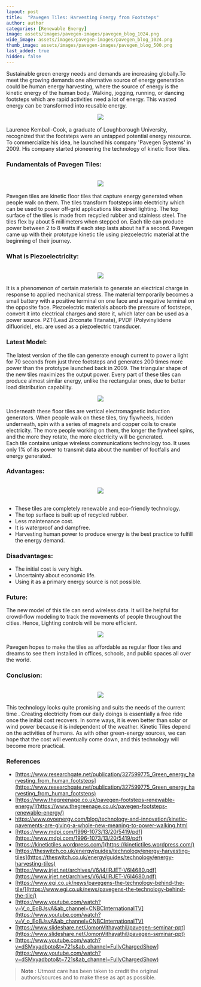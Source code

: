 ```yaml
---
layout: post
title:  "Pavegen Tiles: Harvesting Energy from Footsteps"
author: author
categories: [Renewable Energy]
image: assets/images/pavegen-images/pavegen_blog_1024.png
wide_image: assets/images/pavegen-images/pavegen_blog_1024.png
thumb_image: assets/images/pavegen-images/pavegen_blog_500.png
last_added: true
hidden: false
---
```

Sustainable green energy needs and demands are increasing globally.To meet the growing demands one alternative source of energy generation could be human energy harvesting, where the source of energy is the kinetic energy of the human body. Walking, jogging, running, or dancing footsteps which are rapid activities need a lot of energy. This wasted energy can be transformed into reusable energy.
<br>
<div align="center">
	<img src="/assets/images/pavegen-images/image6.png"/>
</div>
<br>
Laurence Kemball-Cook, a graduate of Loughborough University, recognized that the footsteps were an untapped potential energy resource. To commercialize his idea, he launched his company 'Pavegen Systems' in 2009. His company started pioneering the technology of kinetic floor tiles.

### Fundamentals of Pavegen Tiles:

<br>
<div align="center">
	<img src="/assets/images/pavegen-images/image3.gif"/>
</div>
<br>
Pavegen tiles are kinetic floor tiles that capture energy generated when people walk on them. The tiles transform footsteps into electricity which can be used to power off-grid applications like street lighting. The top surface of the tiles is made from recycled rubber and stainless steel. The tiles flex by about 5 millimeters when stepped on. Each tile can produce power between 2 to 8 watts if each step lasts about half a second. 
Pavegen came up with their prototype kinetic tile using piezoelectric material at the beginning of their journey.

### What is Piezoelectricity:

<br>
<div align="center">
	<img src="/assets/images/pavegen-images/image5.gif"/>
</div>
<br>
It is a phenomenon of certain materials to generate an electrical charge in response to applied mechanical stress. The material temporarily becomes a small battery with a positive terminal on one face and a negative terminal on the opposite face.
Piezoelectric materials absorb the pressure of footsteps, convert it into electrical charges and store it, which later can be used as a power source. PZT(Lead Zirconate Titanate), PVDF (Polyvinylidene difluoride), etc. are used as a piezoelectric transducer.

### Latest Model:
The latest version of the tile can generate enough current to power a light for 70 seconds from just three footsteps and generates 200 times more power than the prototype launched back in 2009. The triangular shape of the new tiles maximizes the output power. Every part of these tiles can produce almost similar energy, unlike the rectangular ones, due to better load distribution capability.
<br>
<div align="center">
	<img src="/assets/images/pavegen-images/image2.gif"/>
</div>
<br>
Underneath these floor tiles are vertical electromagnetic induction generators. When people walk on these tiles, tiny flywheels, hidden underneath, spin with a series of magnets and copper coils to create electricity. The more people working on them, the longer the flywheel spins, and the more they rotate, the more electricity will be generated.
<br>
Each tile contains unique wireless communications technology too. It uses only 1% of its power to transmit data about the number of footfalls and energy generated.

### Advantages:
<br>
<div align="center">
	<img src="/assets/images/pavegen-images/image1.jpg"/>
</div>
<br>

* These tiles are completely renewable and eco-friendly technology.
* The top surface is built up of recycled rubber.
* Less maintenance cost.
* It is waterproof and dampfree.
* Harvesting human power to produce energy is the best practice to fulfill the energy demand.

### Disadvantages:

* The initial cost is very high.
* Uncertainty about economic life.
* Using it as a primary energy source is not possible.

### Future:
The new model of this tile can send wireless data. It will be helpful for crowd-flow modeling to track the movements of people throughout the cities. Hence, Lighting controls will be more efficient.
<br>
<div align="center">
	<img src="/assets/images/pavegen-images/image7.gif"/>
</div>
<br>
Pavegen hopes to make the tiles as affordable as regular floor tiles and dreams to see them installed in offices, schools, and public spaces all over the world.

### Conclusion:
<br>
<div align="center">
	<img src="/assets/images/pavegen-images/image4.jpg"/>
</div>
<br>
This technology looks quite promising and suits the needs of the current time . Creating electricity from our daily doings is essentially a free ride once the initial cost recovers. In some ways, it is even better than solar or wind power because it is independent of the weather. Kinetic Tiles depend on the activities of humans. As with other green-energy sources, we can hope that the cost will eventually come down, and this technology will become more practical.

### References

- [https://www.researchgate.net/publication/327599775_Green_energy_harvesting_from_human_footsteps](https://www.researchgate.net/publication/327599775_Green_energy_harvesting_from_human_footsteps)
- [https://www.thegreenage.co.uk/pavegen-footsteps-renewable-energy/](https://www.thegreenage.co.uk/pavegen-footsteps-renewable-energy/)
- https://www.ovoenergy.com/blog/technology-and-innovation/kinetic-pavements-are-giving-a-whole-new-meaning-to-power-walking.html
- [https://www.mdpi.com/1996-1073/13/20/5419/pdf](https://www.mdpi.com/1996-1073/13/20/5419/pdf)
- [https://kinetictiles.wordpress.com/](https://kinetictiles.wordpress.com/)
- [https://theswitch.co.uk/energy/guides/technology/energy-harvesting-tiles](https://theswitch.co.uk/energy/guides/technology/energy-harvesting-tiles)
- [https://www.irjet.net/archives/V6/i4/IRJET-V6I4680.pdf](https://www.irjet.net/archives/V6/i4/IRJET-V6I4680.pdf)
- [https://www.egi.co.uk/news/pavegens-the-technology-behind-the-tile/](https://www.egi.co.uk/news/pavegens-the-technology-behind-the-tile/)
- [https://www.youtube.com/watch?v=V_o_EoBJsvA&ab_channel=CNBCInternationalTV](https://www.youtube.com/watch?v=V_o_EoBJsvA&ab_channel=CNBCInternationalTV)
- [https://www.slideshare.net/JomonVithayathil/pavegen-seminar-ppt](https://www.slideshare.net/JomonVithayathil/pavegen-seminar-ppt)
- [https://www.youtube.com/watch?v=dSMxyadbpto&t=721s&ab_channel=FullyChargedShow](https://www.youtube.com/watch?v=dSMxyadbpto&t=721s&ab_channel=FullyChargedShow)


> **Note** :
> Utmost care has been taken to credit the original authors/sources and to make these as apt as possible.
